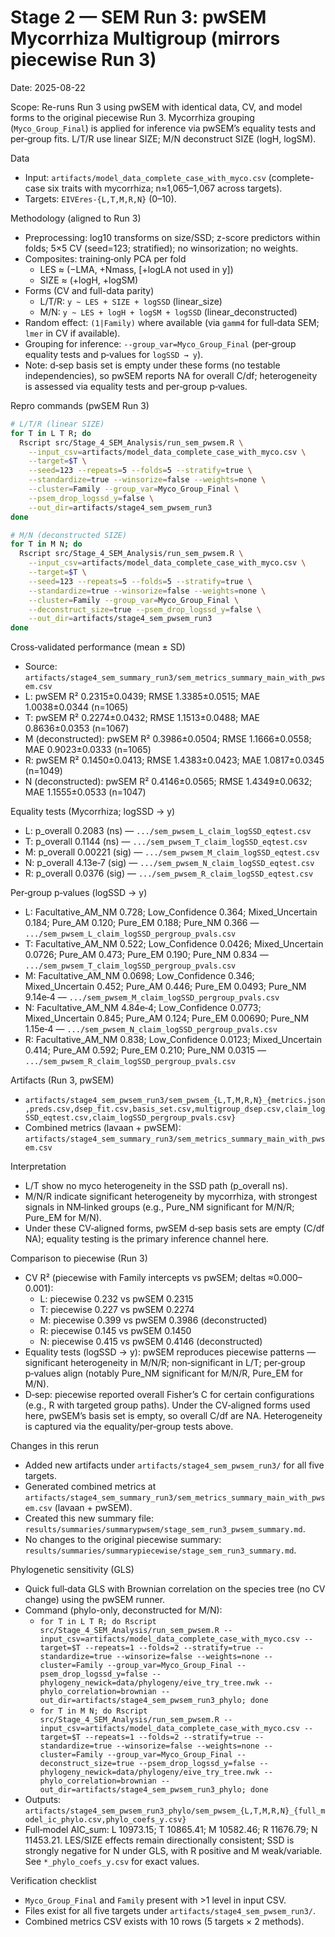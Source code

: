 # Stage 2 — SEM Run 3: pwSEM Mycorrhiza Multigroup (mirrors piecewise Run 3)

Date: 2025-08-22

Scope: Re-runs Run 3 using pwSEM with identical data, CV, and model forms to the original piecewise Run 3. Mycorrhiza grouping (`Myco_Group_Final`) is applied for inference via pwSEM’s equality tests and per‑group fits. L/T/R use linear SIZE; M/N deconstruct SIZE (logH, logSM).

Data
- Input: `artifacts/model_data_complete_case_with_myco.csv` (complete-case six traits with mycorrhiza; n≈1,065–1,067 across targets).
- Targets: `EIVEres-{L,T,M,R,N}` (0–10).

Methodology (aligned to Run 3)
- Preprocessing: log10 transforms on size/SSD; z-score predictors within folds; 5×5 CV (seed=123; stratified); no winsorization; no weights.
- Composites: training‑only PCA per fold
  - LES ≈ (−LMA, +Nmass, [+logLA not used in y])
  - SIZE ≈ (+logH, +logSM)
- Forms (CV and full-data parity)
  - L/T/R: `y ~ LES + SIZE + logSSD` (linear_size)
  - M/N: `y ~ LES + logH + logSM + logSSD` (linear_deconstructed)
- Random effect: `(1|Family)` where available (via `gamm4` for full‑data SEM; `lmer` in CV if available).
- Grouping for inference: `--group_var=Myco_Group_Final` (per‑group equality tests and p‑values for `logSSD → y`).
- Note: d‑sep basis set is empty under these forms (no testable independencies), so pwSEM reports NA for overall C/df; heterogeneity is assessed via equality tests and per‑group p‑values.

Repro commands (pwSEM Run 3)
```bash
# L/T/R (linear SIZE)
for T in L T R; do
  Rscript src/Stage_4_SEM_Analysis/run_sem_pwsem.R \
    --input_csv=artifacts/model_data_complete_case_with_myco.csv \
    --target=$T \
    --seed=123 --repeats=5 --folds=5 --stratify=true \
    --standardize=true --winsorize=false --weights=none \
    --cluster=Family --group_var=Myco_Group_Final \
    --psem_drop_logssd_y=false \
    --out_dir=artifacts/stage4_sem_pwsem_run3
done

# M/N (deconstructed SIZE)
for T in M N; do
  Rscript src/Stage_4_SEM_Analysis/run_sem_pwsem.R \
    --input_csv=artifacts/model_data_complete_case_with_myco.csv \
    --target=$T \
    --seed=123 --repeats=5 --folds=5 --stratify=true \
    --standardize=true --winsorize=false --weights=none \
    --cluster=Family --group_var=Myco_Group_Final \
    --deconstruct_size=true --psem_drop_logssd_y=false \
    --out_dir=artifacts/stage4_sem_pwsem_run3
done
```

Cross‑validated performance (mean ± SD)
- Source: `artifacts/stage4_sem_summary_run3/sem_metrics_summary_main_with_pwsem.csv`
- L: pwSEM R² 0.2315±0.0439; RMSE 1.3385±0.0515; MAE 1.0038±0.0344 (n=1065)
- T: pwSEM R² 0.2274±0.0432; RMSE 1.1513±0.0488; MAE 0.8636±0.0353 (n=1067)
- M (deconstructed): pwSEM R² 0.3986±0.0504; RMSE 1.1666±0.0558; MAE 0.9023±0.0333 (n=1065)
- R: pwSEM R² 0.1450±0.0413; RMSE 1.4383±0.0423; MAE 1.0817±0.0345 (n=1049)
- N (deconstructed): pwSEM R² 0.4146±0.0565; RMSE 1.4349±0.0632; MAE 1.1555±0.0533 (n=1047)

Equality tests (Mycorrhiza; logSSD → y)
- L: p_overall 0.2083 (ns) — `.../sem_pwsem_L_claim_logSSD_eqtest.csv`
- T: p_overall 0.1144 (ns) — `.../sem_pwsem_T_claim_logSSD_eqtest.csv`
- M: p_overall 0.00221 (sig) — `.../sem_pwsem_M_claim_logSSD_eqtest.csv`
- N: p_overall 4.13e‑7 (sig) — `.../sem_pwsem_N_claim_logSSD_eqtest.csv`
- R: p_overall 0.0376 (sig) — `.../sem_pwsem_R_claim_logSSD_eqtest.csv`

Per‑group p‑values (logSSD → y)
- L: Facultative_AM_NM 0.728; Low_Confidence 0.364; Mixed_Uncertain 0.184; Pure_AM 0.120; Pure_EM 0.188; Pure_NM 0.366 — `.../sem_pwsem_L_claim_logSSD_pergroup_pvals.csv`
- T: Facultative_AM_NM 0.522; Low_Confidence 0.0426; Mixed_Uncertain 0.0726; Pure_AM 0.473; Pure_EM 0.190; Pure_NM 0.834 — `.../sem_pwsem_T_claim_logSSD_pergroup_pvals.csv`
- M: Facultative_AM_NM 0.0698; Low_Confidence 0.346; Mixed_Uncertain 0.452; Pure_AM 0.446; Pure_EM 0.0493; Pure_NM 9.14e‑4 — `.../sem_pwsem_M_claim_logSSD_pergroup_pvals.csv`
- N: Facultative_AM_NM 4.84e‑4; Low_Confidence 0.0773; Mixed_Uncertain 0.845; Pure_AM 0.124; Pure_EM 0.00690; Pure_NM 1.15e‑4 — `.../sem_pwsem_N_claim_logSSD_pergroup_pvals.csv`
- R: Facultative_AM_NM 0.838; Low_Confidence 0.0123; Mixed_Uncertain 0.414; Pure_AM 0.592; Pure_EM 0.210; Pure_NM 0.0315 — `.../sem_pwsem_R_claim_logSSD_pergroup_pvals.csv`

Artifacts (Run 3, pwSEM)
- `artifacts/stage4_sem_pwsem_run3/sem_pwsem_{L,T,M,R,N}_{metrics.json,preds.csv,dsep_fit.csv,basis_set.csv,multigroup_dsep.csv,claim_logSSD_eqtest.csv,claim_logSSD_pergroup_pvals.csv}`
- Combined metrics (lavaan + pwSEM): `artifacts/stage4_sem_summary_run3/sem_metrics_summary_main_with_pwsem.csv`

Interpretation
- L/T show no myco heterogeneity in the SSD path (p_overall ns).
- M/N/R indicate significant heterogeneity by mycorrhiza, with strongest signals in NM‑linked groups (e.g., Pure_NM significant for M/N/R; Pure_EM for M/N).
- Under these CV‑aligned forms, pwSEM d‑sep basis sets are empty (C/df NA); equality testing is the primary inference channel here.

Comparison to piecewise (Run 3)
- CV R² (piecewise with Family intercepts vs pwSEM; deltas ≈0.000–0.001):
  - L: piecewise 0.232 vs pwSEM 0.2315
  - T: piecewise 0.227 vs pwSEM 0.2274
  - M: piecewise 0.399 vs pwSEM 0.3986 (deconstructed)
  - R: piecewise 0.145 vs pwSEM 0.1450
  - N: piecewise 0.415 vs pwSEM 0.4146 (deconstructed)
- Equality tests (logSSD → y): pwSEM reproduces piecewise patterns — significant heterogeneity in M/N/R; non‑significant in L/T; per‑group p‑values align (notably Pure_NM significant for M/N/R, Pure_EM for M/N).
- D‑sep: piecewise reported overall Fisher’s C for certain configurations (e.g., R with targeted group paths). Under the CV‑aligned forms used here, pwSEM’s basis set is empty, so overall C/df are NA. Heterogeneity is captured via the equality/per‑group tests above.

Changes in this rerun
- Added new artifacts under `artifacts/stage4_sem_pwsem_run3/` for all five targets.
- Generated combined metrics at `artifacts/stage4_sem_summary_run3/sem_metrics_summary_main_with_pwsem.csv` (lavaan + pwSEM).
- Created this new summary file: `results/summaries/summarypwsem/stage_sem_run3_pwsem_summary.md`.
- No changes to the original piecewise summary: `results/summaries/summarypiecewise/stage_sem_run3_summary.md`.

Phylogenetic sensitivity (GLS)
- Quick full‑data GLS with Brownian correlation on the species tree (no CV change) using the pwSEM runner.
- Command (phylo-only, deconstructed for M/N):
  - `for T in L T R; do Rscript src/Stage_4_SEM_Analysis/run_sem_pwsem.R --input_csv=artifacts/model_data_complete_case_with_myco.csv --target=$T --repeats=1 --folds=2 --stratify=true --standardize=true --winsorize=false --weights=none --cluster=Family --group_var=Myco_Group_Final --psem_drop_logssd_y=false --phylogeny_newick=data/phylogeny/eive_try_tree.nwk --phylo_correlation=brownian --out_dir=artifacts/stage4_sem_pwsem_run3_phylo; done`
  - `for T in M N; do Rscript src/Stage_4_SEM_Analysis/run_sem_pwsem.R --input_csv=artifacts/model_data_complete_case_with_myco.csv --target=$T --repeats=1 --folds=2 --stratify=true --standardize=true --winsorize=false --weights=none --cluster=Family --group_var=Myco_Group_Final --deconstruct_size=true --psem_drop_logssd_y=false --phylogeny_newick=data/phylogeny/eive_try_tree.nwk --phylo_correlation=brownian --out_dir=artifacts/stage4_sem_pwsem_run3_phylo; done`
- Outputs: `artifacts/stage4_sem_pwsem_run3_phylo/sem_pwsem_{L,T,M,R,N}_{full_model_ic_phylo.csv,phylo_coefs_y.csv}`
- Full‑model AIC_sum: L 10973.15; T 10865.41; M 10582.46; R 11676.79; N 11453.21. LES/SIZE effects remain directionally consistent; SSD is strongly negative for N under GLS, with R positive and M weak/variable. See `*_phylo_coefs_y.csv` for exact values.

Verification checklist
- `Myco_Group_Final` and `Family` present with >1 level in input CSV.
- Files exist for all five targets under `artifacts/stage4_sem_pwsem_run3/`.
- Combined metrics CSV exists with 10 rows (5 targets × 2 methods).
